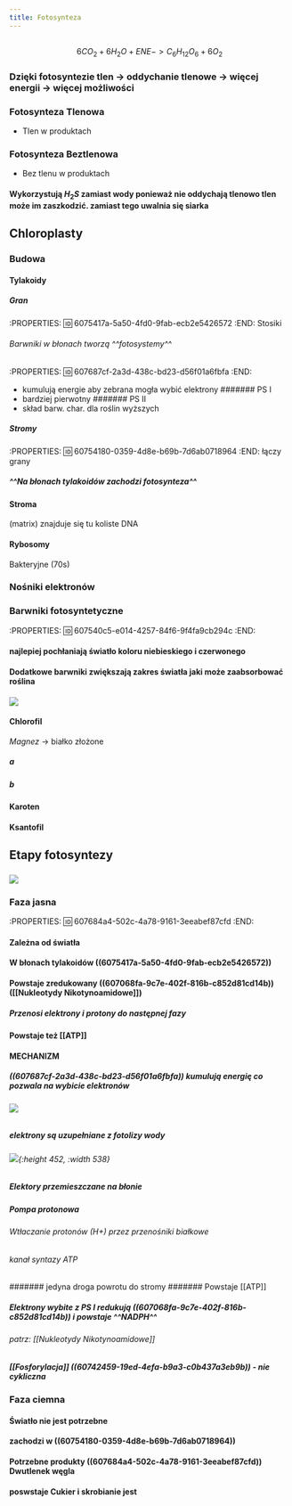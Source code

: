 ```yaml
---
title: Fotosynteza
---
```


## 
$$6CO_2 + 6H_2O + ENE -> C_6H_{12}O_6 + 6O_2$$
### Dzięki fotosyntezie tlen → oddychanie tlenowe → więcej energii → więcej możliwości
### Fotosynteza Tlenowa
- Tlen w produktach
### Fotosynteza Beztlenowa
- Bez tlenu w produktach
#### Wykorzystują $H_2S$ zamiast wody ponieważ **nie oddychają tlenowo** tlen może im zaszkodzić. zamiast tego uwalnia się siarka
## **Chloroplasty**
### Budowa
#### Tylakoidy
##### Gran
:PROPERTIES:
:id: 6075417a-5a50-4fd0-9fab-ecb2e5426572
:END:
Stosiki
###### Barwniki w błonach tworzą ^^fotosystemy^^
:PROPERTIES:
:id: 607687cf-2a3d-438c-bd23-d56f01a6fbfa
:END:
- kumulują energie aby zebrana mogła wybić elektrony
####### PS I 
- bardziej pierwotny
####### PS II 
- skład barw. char. dla roślin wyższych
##### Stromy
:PROPERTIES:
:id: 60754180-0359-4d8e-b69b-7d6ab0718964
:END:
łączy grany
##### ^^Na błonach tylakoidów zachodzi fotosynteza^^
#### Stroma
(matrix) znajduje się tu koliste DNA
#### Rybosomy
Bakteryjne (70s)
### Nośniki elektronów
### Barwniki fotosyntetyczne
:PROPERTIES:
:id: 607540c5-e014-4257-84f6-9f4fa9cb294c
:END:
#### najlepiej pochłaniają światło koloru **niebieskiego i czerwonego**
#### Dodatkowe barwniki **zwiększają zakres światła** jaki może zaabsorbować roślina
#### ![](https://media.discordapp.net/attachments/738092871021756817/831767972518821908/unknown.png?width=720&height=320)
#### Chlorofil
_Magnez_ → białko złożone
##### **a**
##### **b**
#### Karoten
#### Ksantofil
## Etapy fotosyntezy
### ![](https://media.discordapp.net/attachments/738092871021756817/831770541471039488/unknown.png?width=720&height=594)
### Faza jasna
:PROPERTIES:
:id: 607684a4-502c-4a78-9161-3eeabef87cfd
:END:
#### Zależna od światła
#### W błonach tylakoidów ((6075417a-5a50-4fd0-9fab-ecb2e5426572))
#### Powstaje zredukowany ((607068fa-9c7e-402f-816b-c852d81cd14b)) ([[Nukleotydy Nikotynoamidowe]])
##### Przenosi elektrony i protony do następnej fazy
#### Powstaje też [[ATP]]
#### MECHANIZM
##### ((607687cf-2a3d-438c-bd23-d56f01a6fbfa)) kumulują energię co pozwala na wybicie elektronów
###### ![](https://media.discordapp.net/attachments/738092871021756817/831773821064314910/unknown.png?width=720&height=437)
##### elektrony są uzupełniane z **fotolizy wody**
###### ![](https://upload.wikimedia.org/wikipedia/commons/thumb/8/83/Faza_jasna_fotosyntezy.svg/1200px-Faza_jasna_fotosyntezy.svg.png){:height 452, :width 538}
##### Elektory przemieszczane na błonie
##### Pompa protonowa
###### Wtłaczanie protonów (H+) przez przenośniki białkowe
###### kanał syntazy ATP
####### jedyna droga powrotu do stromy
####### Powstaje [[ATP]]
##### **Elektrony wybite z PS I redukują** ((607068fa-9c7e-402f-816b-c852d81cd14b))  i powstaje ^^NADPH^^
###### patrz: [[Nukleotydy Nikotynoamidowe]]
##### [[Fosforylacja]] ((60742459-19ed-4efa-b9a3-c0b437a3eb9b)) - nie cykliczna
### Faza ciemna
#### Światło **nie jest** potrzebne
#### zachodzi w ((60754180-0359-4d8e-b69b-7d6ab0718964))
#### Potrzebne produkty ((607684a4-502c-4a78-9161-3eeabef87cfd)) Dwutlenek węgla
#### poswstaje Cukier i skrobianie jest